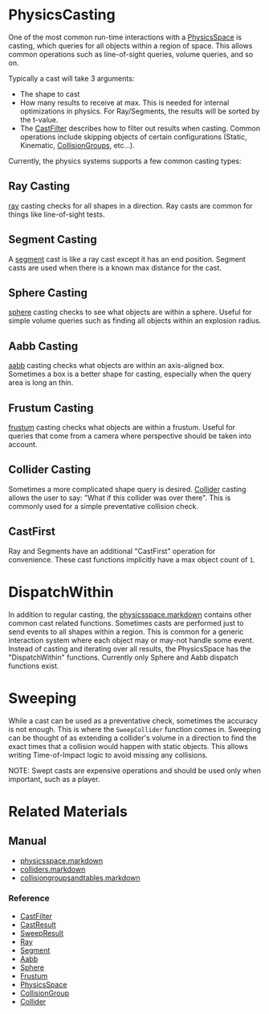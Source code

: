 # PhysicsCasting

One of the most common run-time interactions with a [PhysicsSpace](https://plasmaengine.github.io/PlasmaDocs/Plasma1/Editor/physics/physicsspace.markdown) is casting, which queries for all objects within a region of space. This allows common operations such as line-of-sight queries, volume queries, and so on.

Typically a cast will take 3 arguments:
  - The shape to cast
  - How many results to receive at max. This is needed for internal optimizations in physics. For Ray/Segments, the results will be sorted by the t-value.
  - The [CastFilter](https://github.com/PlasmaEngine/PlasmaDocs/tree/master/docs/C%2B%2B/code_reference/class_reference/castfilter.markdown) describes how to filter out results when casting. Common operations include skipping objects of certain configurations (Static, Kinematic, [CollisionGroups](https://plasmaengine.github.io/PlasmaDocs/Plasma1/Editor/physics/collisionoverview/collisiongroupsandtables.markdown), etc...).
  
Currently, the physics systems supports a few common casting types:

## Ray Casting

[ray](https://github.com/PlasmaEngine/PlasmaDocs/tree/master/docs/C%2B%2B/code_reference/class_reference/ray.markdown) casting checks for all shapes in a direction. Ray casts are common for things like line-of-sight tests.

## Segment Casting

A [segment](https://github.com/PlasmaEngine/PlasmaDocs/tree/master/docs/C%2B%2B/code_reference/class_reference/segment.markdown) cast is like a ray cast except it has an end position. Segment casts are used when there is a known max distance for the cast.

## Sphere Casting

[sphere](https://github.com/PlasmaEngine/PlasmaDocs/tree/master/docs/C%2B%2B/code_reference/class_reference/sphere.markdown) casting checks to see what objects are within a sphere. Useful for simple volume queries such as finding all objects within an explosion radius.

## Aabb Casting

[aabb](https://github.com/PlasmaEngine/PlasmaDocs/tree/master/docs/C%2B%2B/code_reference/class_reference/aabb.markdown) casting checks what objects are within an axis-aligned box. Sometimes a box is a better shape for casting, especially when the query area is long an thin.

## Frustum Casting

[frustum](https://github.com/PlasmaEngine/PlasmaDocs/tree/master/docs/C%2B%2B/code_reference/class_reference/frustum.markdown) casting checks what objects are within a frustum. Useful for queries that come from a camera where perspective should be taken into account.

## Collider Casting

Sometimes a more complicated shape query is desired. [Collider](https://github.com/PlasmaEngine/PlasmaDocs/tree/master/docs/C%2B%2B/code_reference/class_reference/collider.markdown) casting allows the user to say: "What if this collider was over there". This is commonly used for a simple preventative collision check.

## CastFirst

Ray and Segments have an additional "CastFirst" operation for convenience. These cast functions implicitly have a max object count of `1`.
  
# DispatchWithin

In addition to regular casting, the [physicsspace.markdown](https://plasmaengine.github.io/PlasmaDocs/Plasma1/Editor/physics/physicsspace.markdown) contains other common cast related functions. Sometimes casts are performed just to send events to all shapes within a region. This is common for a generic interaction system where each object may or may-not handle some event. Instead of casting and iterating over all results, the PhysicsSpace has the "DispatchWithin" functions. Currently only Sphere and Aabb dispatch functions exist.

# Sweeping

While a cast can be used as a preventative check, sometimes the accuracy is not enough. This is where the `SweepCollider` function comes in. Sweeping can be thought of as extending a collider's volume in a direction to find the exact times that a collision would happen with static objects. This allows writing Time-of-Impact logic to avoid missing any collisions.

NOTE: Swept casts are expensive operations and should be used only when important, such as a player.

# Related Materials
## Manual
- [physicsspace.markdown](https://plasmaengine.github.io/PlasmaDocs/Plasma1/Editor/physics/physicsspace.markdown)
- [colliders.markdown](https://plasmaengine.github.io/PlasmaDocs/Plasma1/Editor/physics/colliders.markdown)
- [collisiongroupsandtables.markdown](https://plasmaengine.github.io/PlasmaDocs/Plasma1/Editor/physics/collisionoverview/collisiongroupsandtables.markdown)
  
### Reference
- [CastFilter](https://github.com/PlasmaEngine/PlasmaDocs/tree/master/docs/C%2B%2B/code_reference/class_reference/castfilter.markdown)
- [CastResult](https://github.com/PlasmaEngine/PlasmaDocs/tree/master/docs/C%2B%2B/code_reference/class_reference/castresult.markdown)
- [SweepResult](https://github.com/PlasmaEngine/PlasmaDocs/tree/master/docs/C%2B%2B/code_reference/class_reference/sweepresult.markdown)
- [Ray](https://github.com/PlasmaEngine/PlasmaDocs/tree/master/docs/C%2B%2B/code_reference/class_reference/ray.markdown)
- [Segment](https://github.com/PlasmaEngine/PlasmaDocs/tree/master/docs/C%2B%2B/code_reference/class_reference/segment.markdown)
- [Aabb](https://github.com/PlasmaEngine/PlasmaDocs/tree/master/docs/C%2B%2B/code_reference/class_reference/aabb.markdown)
- [Sphere](https://github.com/PlasmaEngine/PlasmaDocs/tree/master/docs/C%2B%2B/code_reference/class_reference/sphere.markdown)
- [Frustum](https://github.com/PlasmaEngine/PlasmaDocs/tree/master/docs/C%2B%2B/code_reference/class_reference/frustum.markdown)
- [PhysicsSpace](https://github.com/PlasmaEngine/PlasmaDocs/tree/master/docs/C%2B%2B/code_reference/class_reference/physicsspace.markdown)
- [CollisionGroup](https://github.com/PlasmaEngine/PlasmaDocs/tree/master/docs/C%2B%2B/code_reference/class_reference/collisiongroup.markdown)
- [Collider](https://github.com/PlasmaEngine/PlasmaDocs/tree/master/docs/C%2B%2B/code_reference/class_reference/collider.markdown) 